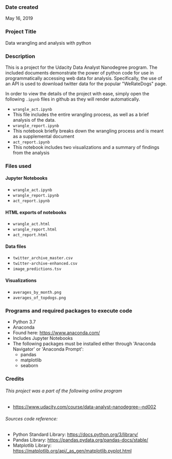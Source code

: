 ### Date created
May 16, 2019

### Project Title
Data wrangling and analysis with python

### Description
This is a project for the Udacity Data Analyst Nanodegree program.  The included documents demonstrate the power of python code for use in programmatically accessing web data for analysis.  Specifically, the use of an API is used to download twitter data for the popular "WeRateDogs" page.  

In order to view the details of the project with ease, simply open the following `.ipynb` files in github as they will render automatically.
* `wrangle_act.ipynb`
 * This file includes the entire wrangling process, as well as a brief analysis of the data.
* `wrangle_report.ipynb`
 * This notebook briefly breaks down the wrangling process and is meant as a supplemental document
* `act_report.ipynb`
 * This notebook includes two visualizations and a summary of findings from the analysis

### Files used

#### Jupyter Notebooks

* `wrangle_act.ipynb`
* `wrangle_report.ipynb`
* `act_report.ipynb`

#### HTML exports of notebooks

* `wrangle_act.html`
* `wrangle_report.html`
* `act_report.html`

#### Data files

* `twitter_archive_master.csv`
* `twitter-archive-enhanced.csv`
* `image_predictions.tsv`

#### Visualizations

* `averages_by_month.png`
* `averages_of_topdogs.png`

### Programs and required packages to execute code

* Python 3.7
* Anaconda
 * Found here: https://www.anaconda.com/
 * Includes Jupyter Notebooks
* The following packages must be installed either through 'Anaconda Navigator' or 'Anaconda Prompt':
  * pandas
  * matplotlib
  * seaborn

### Credits

###### This project was a part of the following online program

* https://www.udacity.com/course/data-analyst-nanodegree--nd002

###### Sources code reference:

* Python Standard Library: https://docs.python.org/3/library/
* Pandas Library: https://pandas.pydata.org/pandas-docs/stable/
* Matplotlib Library: https://matplotlib.org/api/_as_gen/matplotlib.pyplot.html
